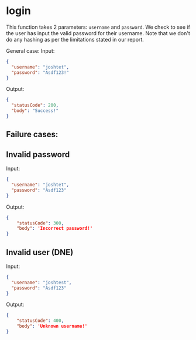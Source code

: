 # login
This function takes 2 parameters: `username` and `password`. We check to see if the user has input the valid password for their username. Note that we don't do any hashing as per the limitations stated in our report.

General case:
Input:
```json
{
  "username": "joshtet",
  "password": "Asdf123!"
}
```
Output:
```json
{
  "statusCode": 200,
  "body": "Success!"
}
```

## Failure cases:

## Invalid password
Input:
```json
{
  "username": "joshtet",
  "password": "Asdf123"
}
```

Output:
```json
{
    "statusCode": 300,
    "body": 'Incorrect password!'
}
```

## Invalid user (DNE)
Input:
```json
{
  "username": "joshtest",
  "password": "Asdf123"
}
```

Output:
```json
{
    "statusCode": 400,
    "body": 'Unknown username!'
}
```